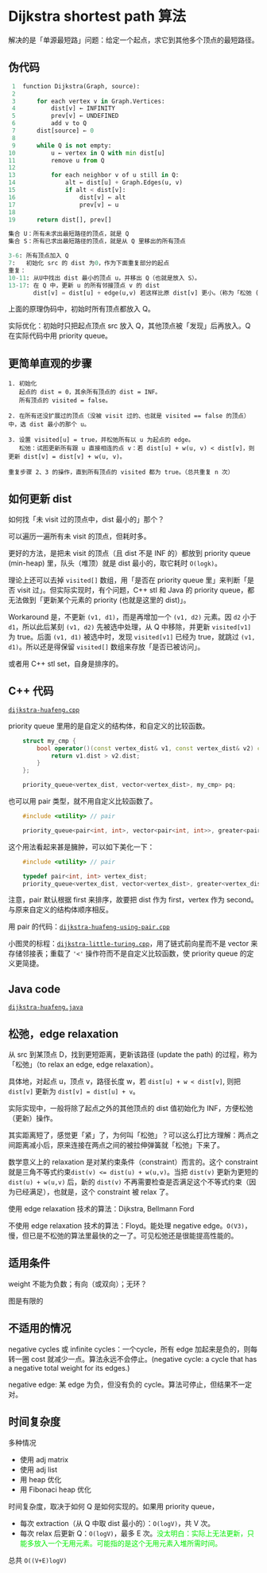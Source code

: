 # Dijkstra shortest path 算法

解决的是「单源最短路」问题：给定一个起点，求它到其他多个顶点的最短路径。

## 伪代码

```python
 1  function Dijkstra(Graph, source):
 2      
 3      for each vertex v in Graph.Vertices:
 4          dist[v] ← INFINITY
 5          prev[v] ← UNDEFINED                        
 6          add v to Q
 7      dist[source] ← 0
 8      
 9      while Q is not empty:
10          u ← vertex in Q with min dist[u]
11          remove u from Q
12          
13          for each neighbor v of u still in Q:
14              alt ← dist[u] + Graph.Edges(u, v)
15              if alt < dist[v]:
16                  dist[v] ← alt
17                  prev[v] ← u
18
19      return dist[], prev[]

集合 U：所有未求出最短路径的顶点，就是 Q
集合 S：所有已求出最短路径的顶点，就是从 Q 里移出的所有顶点

3-6: 所有顶点加入 Q
7:   初始化 src 的 dist 为0，作为下面重复部分的起点
重复：
10-11: 从U中找出 dist 最小的顶点 u，并移出 Q（也就是放入 S）。
13-17: 在 Q 中，更新 u 的所有邻接顶点 v 的 dist
       dist[v] = dist[u] + edge(u,v) 若这样比原 dist[v] 更小。（称为「松弛 (relax)」）

```

上面的原理伪码中，初始时所有顶点都放入 Q。

实际优化：初始时只把起点顶点 src 放入 Q，其他顶点被「发现」后再放入。Q 在实际代码中用 priority queue。

## 更简单直观的步骤

```
1. 初始化
   起点的 dist = 0，其余所有顶点的 dist = INF。
   所有顶点的 visited = false。

2. 在所有还没扩展过的顶点（没被 visit 过的、也就是 visited == false 的顶点）中，选 dist 最小的那个 u。

3. 设置 visited[u] = true，并松弛所有以 u 为起点的 edge。
   松弛：试图更新所有跟 u 直接相连的点 v：若 dist[u] + w(u, v) < dist[v]，则更新 dist[v] = dist[v] + w(u, v)。

重复步骤 2、3 的操作，直到所有顶点的 visited 都为 true。（总共重复 n 次）
```

## 如何更新 dist

如何找「未 visit 过的顶点中，dist 最小的」那个？

可以遍历一遍所有未 visit 的顶点，但耗时多。

更好的方法，是把未 visit 的顶点（且 dist 不是 INF 的）都放到 priority queue (min-heap) 里，队头（堆顶）就是 dist 最小的，取它耗时 `O(logk)`。

理论上还可以去掉 `visited[]` 数组，用「是否在 priority queue 里」来判断「是否 visit 过」。但实际实现时，有个问题，C++ stl 和 Java 的 priority queue，都无法做到「更新某个元素的 priority (也就是这里的 dist)」。

Workaround 是，不更新 `(v1, d1)`，而是再增加一个 `(v1, d2)` 元素。因 `d2` 小于 `d1`，所以此后某刻 `(v1, d2)` 先被选中处理，从 Q 中移除，并更新 `visited[v1]` 为 true。后面 `(v1, d1)` 被选中时，发现 `visited[v1]` 已经为 true，就跳过 `(v1, d1)`。所以还是得保留 `visited[]` 数组来存放「是否已被访问」。

或者用 C++ stl set，自身是排序的。

## C++ 代码

[`dijkstra-huafeng.cpp`](code/dijkstra-huafeng.cpp)

priority queue 里用的是自定义的结构体，和自定义的比较函数。

```cpp
    struct my_cmp {
        bool operator()(const vertex_dist& v1, const vertex_dist& v2) const {
            return v1.dist > v2.dist;
        }
    };

    priority_queue<vertex_dist, vector<vertex_dist>, my_cmp> pq;
```

也可以用 pair 类型，就不用自定义比较函数了。

```cpp
    #include <utility> // pair

    priority_queue<pair<int, int>, vector<pair<int, int>>, greater<pair<int, int>>> q;
```

这个用法看起来甚是臃肿，可以如下美化一下：

```cpp
    #include <utility> // pair

    typedef pair<int, int> vertex_dist;
    priority_queue<vertex_dist, vector<vertex_dist>, greater<vertex_dist>> pq;
```

注意，pair 默认根据 first 来排序，故要把 dist 作为 first，vertex 作为 second。与原来自定义的结构体顺序相反。

用 pair 的代码：[`dijkstra-huafeng-using-pair.cpp`](code/dijkstra-huafeng-using-pair.cpp)

小图灵的标程：[`dijkstra-little-turing.cpp`](code/dijkstra-little-turing.cpp)，用了链式前向星而不是 vector 来存储邻接表；重载了 `'<'` 操作符而不是自定义比较函数，使 priority queue 的定义更简捷。

## Java code

[`dijkstra-huafeng.java`](code/dijkstra-huafeng.java)

## 松弛，edge relaxation

从 src 到某顶点 D，找到更短距离，更新该路径 (update the path) 的过程，称为「松弛」（to relax an edge, edge relaxation）。

具体地，对起点 u，顶点 v，路径长度 w，若 `dist[u] + w < dist[v]`, 则把 `dist[v]` 更新为 `dist[v] = dist[u] + v`。

实际实现中，一般将除了起点之外的其他顶点的 dist 值初始化为 INF，方便松弛（更新）操作。

其实距离短了，感觉更「紧」了，为何叫「松弛」？可以这么打比方理解：两点之间距离减小后，原来连接在两点之间的被拉伸弹簧就「松弛」下来了。

数学意义上的 relaxation 是对某约束条件（constraint）而言的。这个 constraint 就是三角不等式约束`dist(v) <= dist(u) + w(u,v)`。当把 `dist(v)` 更新为更短的 `dist(u) + w(u,v)` 后，新的 `dist(v)` 不再需要检查是否满足这个不等式约束（因为已经满足），也就是，这个 constraint 被 relax 了。

使用 edge relaxation 技术的算法：Dijkstra, Bellmann Ford

不使用 edge relaxation 技术的算法：Floyd。能处理 negative edge。`O(V3)`，慢，但已是不松弛的算法里最快的之一了。可见松弛还是很能提高性能的。

## 适用条件

weight 不能为负数；有向（或双向）；无环？

图是有限的

## 不适用的情况

negative cycles 或 infinite cycles：一个cycle，所有 edge 加起来是负的，则每转一圈 cost 就减少一点。算法永远不会停止。(negative cycle: a cycle that has a negative total weight for its edges.)

negative edge: 某 edge 为负，但没有负的 cycle。算法可停止，但结果不一定对。

## 时间复杂度

多种情况
* 使用 adj matrix
* 使用 adj list
* 用 heap 优化
* 用 Fibonaci heap 优化

时间复杂度，取决于如何 Q 是如何实现的。如果用 priority queue，
* 每次 extraction（从 Q 中取 dist 最小的）：`O(logV)`，共 V 次。
* 每次 relax 后更新 Q：`O(logV)`，最多 E 次。<font color=」red」>没太明白：实际上无法更新，只能多放入一个无用元素。可能指的是这个无用元素入堆所需时间。</font>

总共 `O((V+E)logV)`
